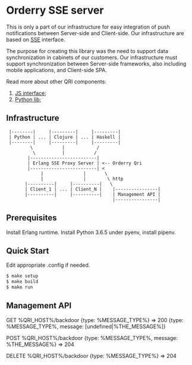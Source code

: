 
# Orderry SSE server

This is only a part of our infrastructure for easy integration of push notifications
between Server-side and Client-side.
Our infrastructure are based on [SSE](http://www.w3.org/TR/eventsource/#abstract) interface.

The purpose for creating this library was the need to support data synchronization
in cabinets of our customers.
Our infrastructure must support synchronization between Server-side frameworks,
also including mobile applications, and Client-side SPA.

Read more about other QRI components:

1. [JS interface](https://github.com/Orderry/qri-js);
2. [Python lib](https://github.com/Orderry/qri-py);


## Infrastructure

```
 |--------|     |---------|     |---------|
 | Python | ... | Clojure | ... | Haskell |
 |--------|     |---------|     |---------|
         \           |            /
          \          |           /
        |-------------------------|
        | Erlang SSE Proxy Server | <-- Orderry Qri
        |-------------------------| <
             |               |       \
             |               |        \ http
       |----------|     |----------|   \
       | Client_1 | ... | Client_N |    |----------------|
       |----------|     |----------|    | Management API |
                                        |----------------|
```

## Prerequisites

Install Erlang runtime.
Install Python 3.6.5 under pyenv, install pipenv.


## Quick Start

Edit appropriate .config if needed.

```bash
$ make setup
$ make build
$ make run
```


## Management API

GET     %QRI_HOST%/backdoor {type: %MESSAGE_TYPE%} =>
            200 {type: %MESSAGE_TYPE%, message: [undefined|%THE_MESSAGE%]}

POST    %QRI_HOST%/backdoor {type: %MESSAGE_TYPE%, message: %THE_MESSAGE%} =>
            204

DELETE  %QRI_HOST%/backdoor {type: %MESSAGE_TYPE%} =>
            204
